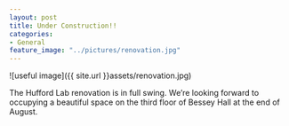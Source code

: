 ```yaml
---
layout: post
title: Under Construction!!
categories:
- General
feature_image: "../pictures/renovation.jpg"
---
```


![useful image]({{ site.url }}assets/renovation.jpg)

The Hufford Lab renovation is in full swing. We’re looking forward to occupying a beautiful space on the third floor of Bessey Hall at the end of August.
